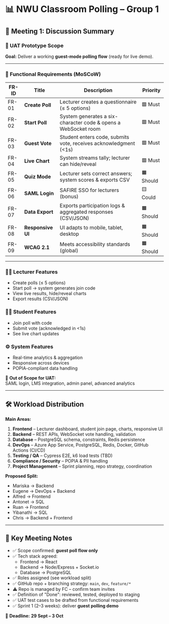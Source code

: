 # 📊 NWU Classroom Polling – Group 1

## 📝 Meeting 1: Discussion Summary

### 🎯 UAT Prototype Scope  
**Goal:** Deliver a working **guest-mode polling flow** (ready for live demo).  

---

### 🔑 Functional Requirements (MoSCoW)

| FR-ID | Title         | Description                                                                 | Priority   |
|-------|---------------|-----------------------------------------------------------------------------|------------|
| FR-01 | **Create Poll**   | Lecturer creates a questionnaire (≤ 5 options)                           | 🟥 Must    |
| FR-02 | **Start Poll**    | System generates a six-character code & opens a WebSocket room           | 🟥 Must    |
| FR-03 | **Guest Vote**    | Student enters code, submits vote, receives acknowledgment (<1s)         | 🟥 Must    |
| FR-04 | **Live Chart**    | System streams tally; lecturer can hide/reveal                           | 🟥 Must    |
| FR-05 | **Quiz Mode**     | Lecturer sets correct answers; system scores & exports CSV               | 🟧 Should  |
| FR-06 | **SAML Login**    | SAFIRE SSO for lecturers (bonus)                                         | 🟨 Could   |
| FR-07 | **Data Export**   | Exports participation logs & aggregated responses (CSV/JSON)             | 🟧 Should  |
| FR-08 | **Responsive UI** | UI adapts to mobile, tablet, desktop                                     | 🟧 Should  |
| FR-09 | **WCAG 2.1**      | Meets accessibility standards (global)                                   | 🟧 Should  |

---

### 👨‍🏫 Lecturer Features
- Create polls (≤ 5 options)  
- Start poll → system generates join code  
- View live results, hide/reveal charts  
- Export results (CSV/JSON)  

### 👩‍🎓 Student Features
- Join poll with code  
- Submit vote (acknowledged in <1s)  
- See live chart updates  

### ⚙️ System Features
- Real-time analytics & aggregation  
- Responsive across devices  
- POPIA-compliant data handling  

🚫 **Out of Scope for UAT:**  
SAML login, LMS integration, admin panel, advanced analytics  

---

## 🛠️ Workload Distribution

**Main Areas:**  
1. **Frontend** – Lecturer dashboard, student join page, charts, responsive UI  
2. **Backend** – REST APIs, WebSocket vote handling, validation  
3. **Database** – PostgreSQL schema, constraints, Redis persistence  
4. **DevOps** – Azure App Service, PostgreSQL, Redis, Docker, GitHub Actions (CI/CD)  
5. **Testing / QA** – Cypress E2E, k6 load tests (TBD)  
6. **Compliance / Security** – POPIA & PII handling  
7. **Project Management** – Sprint planning, repo strategy, coordination  

**Proposed Split:**  
- Mariska → Backend  
- Eugene → DevOps + Backend  
- Alfred → Frontend  
- Antonet → SQL  
- Ruan → Frontend  
- Yibanathi → SQL  
- Chris → Backend + Frontend  

---

## 📌 Key Meeting Notes

- ✅ Scope confirmed: **guest poll flow only**  
- ✅ Tech stack agreed:  
  - Frontend → React  
  - Backend → Node/Express + Socket.io  
  - Database → PostgreSQL  
- ✅ Roles assigned (see workload split)  
- ✅ GitHub repo + branching strategy: `main`, `dev`, `feature/*`  
- ⚠️ Repo is managed by FC – confirm team invites  
- ✅ Definition of "Done": reviewed, tested, deployed to staging  
- ✅ UAT test cases to be drafted from functional requirements  
- ✅ Sprint 1 (2–3 weeks): deliver **guest polling demo**  

📅 **Deadline:** **29 Sept – 3 Oct**  
